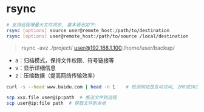 # rsync
```bash
# 支持远程增量大文件同步, 基本语法如下:
rsync [options] source user@remote_host:/path/to/destination
rsync [options] user@remote_host:/path/to/source /local/destination
```
> rsync -avz ./project/ user@192.168.1.100:/home/user/backup/
- a：归档模式，保持文件权限、符号链接等
- v：显示详细信息
- z：压缩数据（提高网络传输效率）


```bash
curl -s --head www.baidu.com | head -n 1    # 检测网站是否可访问, 200或301表示可以访问

scp xxx.file user@ip:path  # 推送文件到远程
scp user@ip:file path  # 获取文件到本地
```
